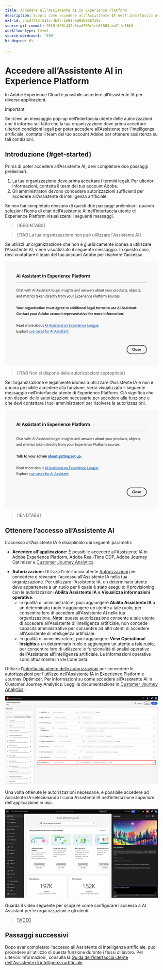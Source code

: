 ```yaml
---
title: Accedere all’Assistente AI in Experience Platform
description: Scopri come accedere all’Assistente IA nell’interfaccia utente di Experience Cloud.
exl-id: c4cdff25-512c-4b4c-be91-ad9360067a0a
source-git-commit: 9010f430f432c5ead708c1cb01803abd7ffd86b3
workflow-type: tm+mt
source-wordcount: '599'
ht-degree: 0%

---
```


# Accedere all’Assistente AI in Experience Platform

In Adobe Experience Cloud è possibile accedere all’Assistente IA per diverse applicazioni.

>[!IMPORTANT]
>
>Se ricevi un messaggio pop-up nell’interfaccia utente delle autorizzazioni che ti informa sul fatto che la tua organizzazione deve prima accettare ulteriori condizioni legali per poter accedere all’Assistente per l’intelligenza artificiale, contatta il team del tuo account Adobe per ottenere assistenza su tali condizioni.

## Introduzione {#get-started}

Prima di poter accedere all’Assistente AI, devi completare due passaggi preliminari.

1. La tua organizzazione deve prima accettare i termini legali. Per ulteriori informazioni, contatta il team del tuo account Adobe.
2. Gli amministratori devono concedere autorizzazioni sufficienti per accedere all’Assistente di intelligenza artificiale.

Se non hai completato nessuno di questi due passaggi preliminari, quando selezioni l’icona di chat dell’Assistente AI nell’interfaccia utente di Experience Platform visualizzerai i seguenti messaggi.

>[!BEGINTABS]

>[!TAB La tua organizzazione non può utilizzare l&#39;Assistente AI]

Se utilizzi un’organizzazione che non è giuridicamente idonea a utilizzare l’Assistente AI, viene visualizzato il seguente messaggio. In questo caso, devi contattare il team del tuo account Adobe per risolvere l’accesso.

![Messaggio popup visualizzato nell&#39;interfaccia utente di Experience Platform se l&#39;organizzazione non può utilizzare l&#39;Assistente IA.](./images/access/modal-one.png)

>[!TAB Non si dispone delle autorizzazioni appropriate]

Se l’organizzazione è legalmente idonea a utilizzare l’Assistente IA e non è ancora possibile accedere alla funzione, verrà visualizzato il seguente messaggio nell’interfaccia utente di Experience Platform. Ciò significa che non disponi delle autorizzazioni necessarie per accedere alla funzione e che devi contattare i tuoi amministratori per risolvere le autorizzazioni.

![Messaggio popup visualizzato nell&#39;interfaccia utente di Experience Platform se non si dispone delle autorizzazioni necessarie per l&#39;Assistente IA.](./images/access/modal-two.png)

>[!ENDTABS]

## Ottenere l’accesso all’Assistente AI

L’accesso all’Assistente IA è disciplinato dai seguenti parametri:

* **Accedere all&#39;applicazione:** È possibile accedere all&#39;Assistente IA in Adobe Experience Platform, Adobe Real-Time CDP, Adobe Journey Optimizer e [Customer Journey Analytics](https://experienceleague.adobe.com/it/docs/analytics-platform/using/ai-assistant).
<!-- * **Contractual access:** Your company must agree to certain [!DNL GenAI]-related legal terms before your organization can use AI Assistant. Contact your organization's administrator or your Adobe Account Team if you are not able to access AI Assistant.  -->
* **Autorizzazioni:** Utilizza l&#39;interfaccia utente [Autorizzazioni](../access-control/abac/ui/permissions.md) per concedere o revocare l&#39;accesso all&#39;Assistente IA nella tua organizzazione. Per utilizzare l&#39;Assistente IA, un determinato utente deve appartenere a un ruolo per il quale è stato eseguito il provisioning con le autorizzazioni **Abilita Assistente IA** e **Visualizza informazioni operative**.
   * In qualità di amministratore, puoi aggiungere **Abilita Assistente IA** a un determinato ruolo e aggiungere un utente a tale ruolo, per consentire loro di accedere all&#39;Assistente AI nella tua organizzazione. **Nota**: questa autorizzazione consente a tale utente di accedere all&#39;Assistente di intelligenza artificiale, non concede capacità amministrative per consentire ad altri utenti di accedere all&#39;Assistente di intelligenza artificiale.
   * In qualità di amministratore, puoi aggiungere **View Operational Insights** a un determinato ruolo e aggiungere un utente a tale ruolo, per consentire loro di utilizzare le funzionalità di analisi operative dell&#39;Assistente all&#39;intelligenza artificiale. Le informazioni operative sono attualmente in versione beta.

Utilizza l&#39;[interfaccia utente delle autorizzazioni](../access-control/abac/ui/roles.md) per concedere le autorizzazioni per l&#39;utilizzo dell&#39;Assistente IA in Experience Platform e Journey Optimizer. Per informazioni su come accedere all’Assistente AI in Customer Journey Analytics. Leggi la documentazione in [Customer Journey Analytics](https://experienceleague.adobe.com/it/docs/analytics-platform/using/ai-assistant).

![Pagina dell&#39;interfaccia utente delle autorizzazioni con le autorizzazioni Abilita Assistente AI e Visualizza informazioni operative incluse in un determinato ruolo.](./images/access/access-permissions.png)

Una volta ottenute le autorizzazioni necessarie, è possibile accedere ad Assistente IA selezionando l’icona Assistente IA nell’intestazione superiore dell’applicazione in uso.

![Assistente AI con esperienza utente iniziale.](./images/access/access-home.png)

Guarda il video seguente per scoprire come configurare l’accesso a AI Assistant per le organizzazioni e gli utenti.

>[!VIDEO](https://video.tv.adobe.com/v/3436470/?learn=on)

## Passaggi successivi

Dopo aver completato l&#39;accesso all&#39;Assistente di intelligenza artificiale, puoi procedere all&#39;utilizzo di questa funzione durante i flussi di lavoro. Per ulteriori informazioni, consulta la [Guida dell&#39;interfaccia utente dell&#39;Assistente di intelligenza artificiale](./ui-guide.md).

